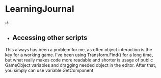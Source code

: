 # LearningJournal

:з
* ##  Accessing other scripts
This always has been a problem for me, as often object interaction is the key for a working game. I've been using Transform.Find() for a long time, but what really makes code more readable and shorter is usage of public GameObject variables and dragging needed object in the editor. After that, you simply can use variable.GetComponent<script>() to access everything you need. 
* ## Camera clipping into objects
I've been doing RTS-like camera for my game and encountered a problem, when zoomed too much camera just goes throught object, which was not ideal. While this not exactly saves from every possible clipping, Mathf.Clamp() sets boundries on where your camera can go up/down and left/right, solving my issue. 

Overall for camera tutorial I found very usefull this Brackeys video: 
https://www.youtube.com/results?search_query=unity+how+to+make+rts+
